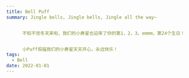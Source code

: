 ```yaml
---
title: Bell Puff
summary: Jingle bells, Jingle bells, Jingle all the way~ 


      不知不觉冬天来啦，我们的小寿星也迎来了你的第1，2，3，emmm，第24个生日！


      小Puff祝福我们的小寿星天天开心，永远快乐！
tags:
  - Bell
date: 2022-01-01
---
```

